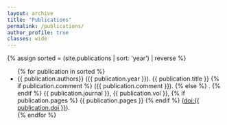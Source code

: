 ```yaml
---
layout: archive
title: "Publications"
permalink: /publications/
author_profile: true
classes: wide
---
```


{% assign sorted = (site.publications | sort: 'year') | reverse %}

 <ul>
{% for publication in sorted %}
 <li> {{ publication.authors}} ({{ publication.year }}). {{ publication.title }}
 	{% if publication.comment %}
 	({{ publication.comment }}).
 	{% else %} .
 	{% endif %}
	{{ publication.journal }}, {{ publication.vol }},
 	{% if publication.pages %} 
 		{{ publication.pages }}
 	{% endif %}  
 	(<a href="https://doi.org/{{ publication.doi }}">doi:{{ publication.doi }}</a>).
 </li>
{% endfor %}
